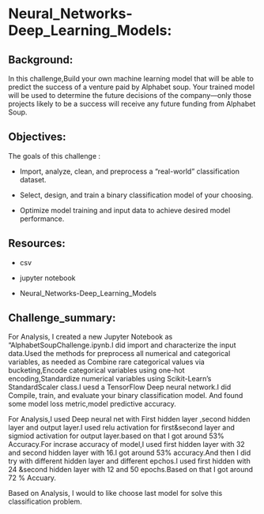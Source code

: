 # Neural_Networks-Deep_Learning_Models:




## Background:


In this challenge,Build your own machine learning model that will be able to predict the success of a venture paid by Alphabet soup. Your trained model will be used to determine the future decisions of the company—only those projects likely to be a success will receive any future funding from Alphabet Soup.



## Objectives:


The goals of this challenge :

*  Import, analyze, clean, and preprocess a “real-world” classification dataset.


*  Select, design, and train a binary classification model of your choosing.


*  Optimize model training and input data to achieve desired model performance.




## Resources:

* csv

*  jupyter notebook

* Neural_Networks-Deep_Learning_Models

## Challenge_summary:


For Analysis, I created a new Jupyter Notebook as “AlphabetSoupChallenge.ipynb.I  did import and characterize the input data.Used the methods for  preprocess all numerical and categorical variables, as needed as
Combine rare categorical values via bucketing,Encode categorical variables using one-hot encoding,Standardize numerical variables using Scikit-Learn’s StandardScaler class.I uesd a TensorFlow  Deep neural network.I did Compile, train, and evaluate your binary classification model. And found some model loss metric,model predictive accuracy.


For Analysis,I used Deep neural net with First hidden layer ,second hidden layer and output layer.I used relu  activation for first&second layer and sigmiod activation for output layer.based on that I got  around 53% Accuracy.For incrase accuracy of  model,I used  first hidden layer with 32 and second hidden layer with 16.I got around 53% accuracy.And then I did try with different hidden layer and different epchos.I used first hidden with 24 &second hidden layer with 12 and 50 epochs.Based on that I got around 72 % Accuary.


Based on Analysis, I would to like choose last model for  solve this classification problem.



